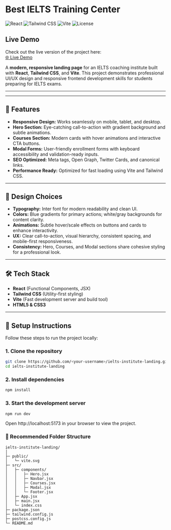 # Best IELTS Training Center

![React](https://img.shields.io/badge/React-17.0.2-blue?logo=react)
![Tailwind CSS](https://img.shields.io/badge/Tailwind%20CSS-3.3.2-blue?logo=tailwind-css)
![Vite](https://img.shields.io/badge/Vite-4.5.0-purple?logo=vite)
![License](https://img.shields.io/badge/License-MIT-green)

## Live Demo
Check out the live version of the project here:  
[🌐 Live Demo](https://ielts-institute-landing.vercel.app/)

A **modern, responsive landing page** for an IELTS coaching institute built with **React**, **Tailwind CSS**, and **Vite**. This project demonstrates professional UI/UX design and responsive frontend development skills for students preparing for IELTS exams.

---
---

## 🌟 Features

- **Responsive Design:** Works seamlessly on mobile, tablet, and desktop.  
- **Hero Section:** Eye-catching call-to-action with gradient background and subtle animations.  
- **Courses Section:** Modern cards with hover animations and interactive CTA buttons.  
- **Modal Forms:** User-friendly enrollment forms with keyboard accessibility and validation-ready inputs.  
- **SEO Optimized:** Meta tags, Open Graph, Twitter Cards, and canonical links.  
- **Performance Ready:** Optimized for fast loading using Vite and Tailwind CSS.

---

## 🎨 Design Choices

- **Typography:** Inter font for modern readability and clean UI.  
- **Colors:** Blue gradients for primary actions; white/gray backgrounds for content clarity.  
- **Animations:** Subtle hover/scale effects on buttons and cards to enhance interactivity.  
- **UX:** Clear call-to-action, visual hierarchy, consistent spacing, and mobile-first responsiveness.  
- **Consistency:** Hero, Courses, and Modal sections share cohesive styling for a professional look.  

---

## 🛠 Tech Stack

- **React** (Functional Components, JSX)  
- **Tailwind CSS** (Utility-first styling)  
- **Vite** (Fast development server and build tool)  
- **HTML5 & CSS3**  

---

## 🚀 Setup Instructions

Follow these steps to run the project locally:

### 1. Clone the repository
```bash
git clone https://github.com/<your-username>/ielts-institute-landing.git
cd ielts-institute-landing
```
### 2. Install dependencies
```bash
npm install
```
### 3. Start the development server
```bash
npm run dev
```
Open http://localhost:5173 in your browser to view the project.
### 📂 Recommended Folder Structure
```
ielts-institute-landing/
│
├─ public/
│   └─ vite.svg
├─ src/
│   ├─ components/
│   │   ├─ Hero.jsx
│   │   ├─ Navbar.jsx
│   │   ├─ Courses.jsx
│   │   ├─ Modal.jsx
│   │   └─ Footer.jsx
│   ├─ App.jsx
│   ├─ main.jsx
│   └─ index.css
├─ package.json
├─ tailwind.config.js
├─ postcss.config.js
└─ README.md
```


